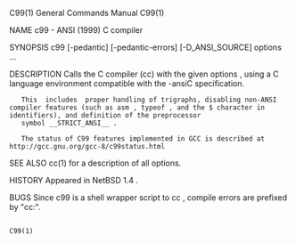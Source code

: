 C99(1)                                                                           General Commands Manual                                                                           C99(1)

NAME
       c99 - ANSI (1999) C compiler

SYNOPSIS
       c99 [-pedantic] [-pedantic-errors] [-D_ANSI_SOURCE] options ...

DESCRIPTION
       Calls the C compiler (cc) with the given options , using a C language environment compatible with the -ansiC specification.

       This  includes  proper handling of trigraphs, disabling non-ANSI compiler features (such as asm , typeof , and the $ character in identifiers), and definition of the preprocessor
       symbol __STRICT_ANSI__ .

       The status of C99 features implemented in GCC is described at http://gcc.gnu.org/gcc-8/c99status.html

SEE ALSO
       cc(1) for a description of all options.

HISTORY
       Appeared in NetBSD 1.4 .

BUGS
       Since c99 is a shell wrapper script to cc , compile errors are prefixed by "cc:".

                                                                                                                                                                                   C99(1)
